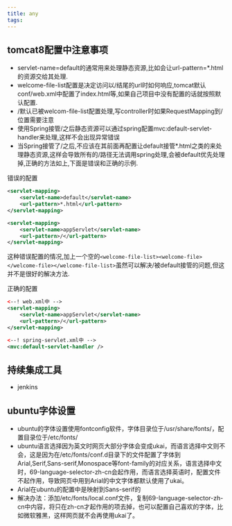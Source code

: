 ```yaml
---
title: any
tags:
---
```


## tomcat8配置中注意事项

- servlet-name=default的通常用来处理静态资源,比如会让url-pattern=*.html的资源交给其处理.
- welcome-file-list配置是决定访问以/结尾的url时如何响应,tomcat默认conf/web.xml中配置了index.html等,如果自己项目中没有配置的话就按照默认配置.
- /默认已被welcom-file-list配置处理,写controller时如果RequestMapping到/位置需要注意
- 使用Spring接管/之后静态资源可以通过spring配置mvc:default-servlet-handler来处理,这样不会出现异常错误
- 当Spring接管了/之后,不应该在其前面再配置让default接管*.html之类的来处理静态资源,这样会导致所有的/路径无法调用spring处理,会被default优先处理掉,正确的方法如上,下面是错误和正确的示例.

错误的配置
```xml
<servlet-mapping>
    <servlet-name>default</servlet-name>
    <url-pattern>*.html</url-pattern>
</servlet-mapping>

<servlet-mapping>
    <servlet-name>appServlet</servlet-name>
    <url-pattern>/</url-pattern>
</servlet-mapping>

```
这种错误配置的情况,加上一个空的`<welcome-file-list><welcome-file></welcome-file></welcome-file-list>`虽然可以解决/被default接管的问题,但这并不是很好的解决方法.

正确的配置
```xml
<--! web.xml中 -->
<servlet-mapping>
    <servlet-name>appServlet</servlet-name>
    <url-pattern>/</url-pattern>
</servlet-mapping>

<--! spring-servlet.xml中 -->
<mvc:default-servlet-handler />
```


## 持续集成工具
- jenkins

## ubuntu字体设置
- ubuntu的字体设置使用fontconfig软件，字体目录位于/usr/share/fonts/，配置目录位于/etc/fonts/
- ubuntu语言选择因为英文时网页大部分字体会变成ukai，而语言选择中文则不会，这是因为在/etc/fonts/conf.d目录下的文件配置了字体到Arial,Serif,Sans-serif,Monospace等font-family的对应关系，语言选择中文时，69-language-selector-zh-cn会起作用，而语言选择英语时，配置文件不起作用，导致网页中用到Arial的中文字体都默认使用了ukai。
- Arial在ubuntu的配置中是映射到Sans-serif的
- 解决办法：添加/etc/fonts/local.conf文件，复制69-language-selector-zh-cn中内容，将只在zh-cn才起作用的项去掉，也可以配置自己喜欢的字体，比如微软雅黑，这样网页就不会再使用ukai了。
